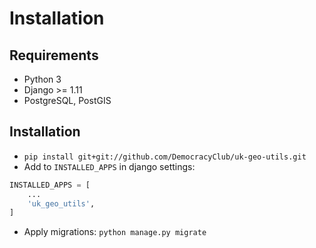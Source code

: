 # Installation

## Requirements

* Python 3
* Django >= 1.11
* PostgreSQL, PostGIS

## Installation

* `pip install git+git://github.com/DemocracyClub/uk-geo-utils.git`
* Add to `INSTALLED_APPS` in django settings:

```python
INSTALLED_APPS = [
    ...
    'uk_geo_utils',
]
```

* Apply migrations: `python manage.py migrate`

